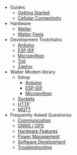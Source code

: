 * Guides
  * [Getting Started](/guides/getting_started.md)
  * [Cellular Connectivity](/guides/cellular_connectivity.md)
* Hardware
  * [Walter](/hardware/walter.md)
  * [Walter Feels](/hardware/walter_feels.md)
* Development Toolchains
  * [Arduino](/developer-toolchains/arduino.md)
  * [ESP IDF](/developer-toolchains/esp-idf.md)
  * [Micropython](/developer-toolchains/micropython.md)
  * [Toit](/developer-toolchains/toit.md)
  * [Zephyr](/developer-toolchains/zephyr.md)
* Walter Modem library
  * Setup
    * [Arduino](/walter-modem/setup/arduino.md)
    * [ESP-IDF](/walter-modem/setup/esp-idf.md)
    * [Micropython](/walter-modem/setup/micropython.md)
  * [Sockets](/walter-modem/cpp/sockets.md)
  * [HTTP](/walter-modem/cpp/http.md)
  * [MQTT](/walter-modem/cpp/mqtt.md)
* Frequently Asked Questionss
  * [Communication](/faq/communication.md)
  * [GNNS / GPS](/faq/gnss-gps.md)
  * [Hardware Features](/faq/hardware-features.md)
  * [Power Management](/faq/power-management.md)
  * [Software Development](/faq/software-development.md)
  * [Troubleshooting](/faq/troubleshooting.md)
